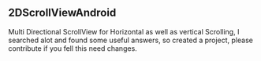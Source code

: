 ## 2DScrollViewAndroid
Multi Directional ScrollView for Horizontal as well as vertical Scrolling, I searched alot and found some useful answers, so created a project, please contribute if you fell this need changes.

